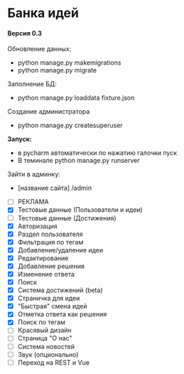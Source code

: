 # Банка идей
#### Версия 0.3

Обновление данных: 
* python manage.py makemigrations
* python manage.py migrate 

Заполнение БД:
* python manage.py loaddata fixture.json

Создание администратора
* python manage.py createsuperuser

**Запуск:**
* в pycharm автоматически по нажатию галочки пуск
* В теминале python manage.py runserver

Зайти в админку: 
* [название сайта] /admin


- [ ] РЕКЛАМА
- [x] Тестовые данные (Пользователи и идеи)
- [ ] Тестовые данные (Достижения)
- [x] Авторизация
- [x] Раздел пользователя
- [x] Фильтрация по тегам
- [x] Добавление/удаление идеи
- [x] Редактирование
- [x] Добавление решения
- [x] Изменение ответа
- [x] Поиск
- [x] Система достижений (beta)
- [x] Страничка для идеи
- [x] "Быстрая" смена идей
- [x] Отметка ответа как решения
- [x] Поиск по тегам
- [ ] Красявый дизайн
- [ ] Страница "О нас"
- [ ] Система новостей
- [ ] Звук (опционально)
- [ ] Переход на REST и Vue